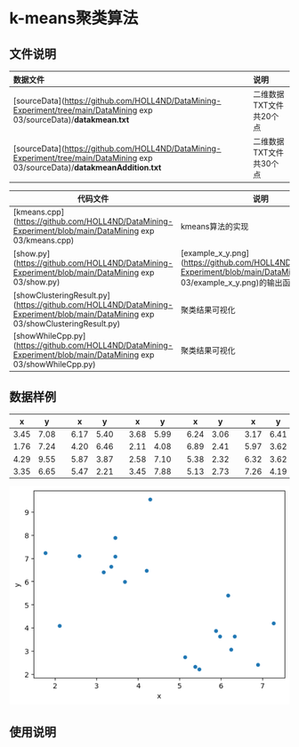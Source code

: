 # **k-means聚类算法**

## 文件说明

| 数据文件                                                     | 说明                     |
| :----------------------------------------------------------- | :----------------------- |
| [sourceData](https://github.com/HOLL4ND/DataMining-Experiment/tree/main/DataMining exp 03/sourceData)/**datakmean.txt** | 二维数据TXT文件 共20个点 |
| [sourceData](https://github.com/HOLL4ND/DataMining-Experiment/tree/main/DataMining exp 03/sourceData)/**datakmeanAddition.txt** | 二维数据TXT文件 共30个点 |



| 代码文件                                                     | 说明                                                         |
| ------------------------------------------------------------ | ------------------------------------------------------------ |
| [kmeans.cpp](https://github.com/HOLL4ND/DataMining-Experiment/blob/main/DataMining exp 03/kmeans.cpp) | kmeans算法的实现                                             |
| [show.py](https://github.com/HOLL4ND/DataMining-Experiment/blob/main/DataMining exp 03/show.py) | [example_x_y.png](https://github.com/HOLL4ND/DataMining-Experiment/blob/main/DataMining exp 03/example_x_y.png)的输出函数 |
| [showClusteringResult.py](https://github.com/HOLL4ND/DataMining-Experiment/blob/main/DataMining exp 03/showClusteringResult.py) | 聚类结果可视化                                               |
| [showWhileCpp.py](https://github.com/HOLL4ND/DataMining-Experiment/blob/main/DataMining exp 03/showWhileCpp.py) | 聚类结果可视化                                               |



## 数据样例

| x    | y    |      | x    | y    |      | x    | y    |      | x    | y    |      | x    | y    |
| ---- | ---- | ---- | ---- | ---- | ---- | ---- | ---- | ---- | ---- | ---- | ---- | ---- | ---- |
| 3.45 | 7.08 |      | 6.17 | 5.40 |      | 3.68 | 5.99 |      | 6.24 | 3.06 |      | 3.17 | 6.41 |
| 1.76 | 7.24 |      | 4.20 | 6.46 |      | 2.11 | 4.08 |      | 6.89 | 2.41 |      | 5.97 | 3.62 |
| 4.29 | 9.55 |      | 5.87 | 3.87 |      | 2.58 | 7.10 |      | 5.38 | 2.32 |      | 6.32 | 3.62 |
| 3.35 | 6.65 |      | 5.47 | 2.21 |      | 3.45 | 7.88 |      | 5.13 | 2.73 |      | 7.26 | 4.19 |



![](https://github.com/HOLL4ND/DataMining-Experiment/blob/main/DataMining%20exp%2003/example_x_y.png)







## 使用说明

